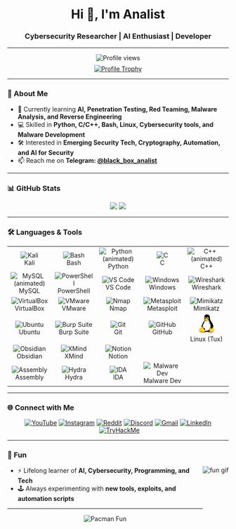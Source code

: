 <h1 align="center">Hi 👋, I'm Analist</h1>
<h3 align="center">Cybersecurity Researcher | AI Enthusiast | Developer</h3>

---

<div align="center">
  <!-- Profile views -->
  <img src="https://komarev.com/ghpvc/?username=ai4analist&color=blue&style=flat" alt="Profile views" />

  <!-- Profile Trophy -->
  <a href="https://github.com/ai4analist" style="display:block; margin-top:8px;">
    <img src="https://github-profile-trophy.vercel.app/?username=ai4analist&theme=dracula" alt="Profile Trophy" />
  </a>
</div>

---

### 🔭 About Me
- 🌱 Currently learning **AI, Penetration Testing, Red Teaming, Malware Analysis, and Reverse Engineering**  
- 💻 Skilled in **Python, C/C++, Bash, Linux, Cybersecurity tools, and Malware Development**  
- 🛠️ Interested in **Emerging Security Tech, Cryptography, Automation, and AI for Security**  
- 📫 Reach me on **Telegram: [@black_box_analist](https://t.me/black_box_analist)**

---

### 📊 GitHub Stats
<div align="center">
  <img src="https://github-readme-stats.vercel.app/api?username=ai4analist&show_icons=true&include_all_commits=true&count_private=true&theme=dracula" height="150" />
  <img src="https://github-readme-stats.vercel.app/api/top-langs/?username=ai4analist&layout=compact&langs_count=6&theme=dracula" height="150" />
</div>

---

### 🛠️ Languages & Tools

<!-- Languages & Tools — final (uses your img/ paths) -->
<p align="center">
<table align="center">
  <tbody>

  <tr>
    <td align="center" width="90">
      <img src="https://skillicons.dev/icons?i=kali" alt="Kali" width="55" height="55" />
      <br>Kali
    </td>
    <td align="center" width="90">
      <img src="https://skillicons.dev/icons?i=bash" alt="Bash" width="55" height="55" />
      <br>Bash
    </td>
    <td align="center" width="90">
      <img src="https://techstack-generator.vercel.app/python-icon.svg" alt="Python (animated)" width="55" height="55" />
      <br>Python
    </td>
    <td align="center" width="90">
      <img src="https://techstack-generator.vercel.app/c-icon.svg" alt="C" width="55" height="55" />
      <br>C
    </td>
    <td align="center" width="90">
      <img src="https://techstack-generator.vercel.app/cpp-icon.svg" alt="C++ (animated)" width="55" height="55" />
      <br>C++
    </td>
  </tr>

  <tr>
    <td align="center" width="90">
      <img src="https://techstack-generator.vercel.app/mysql-icon.svg" alt="MySQL (animated)" width="55" height="55" />
      <br>MySQL
    </td>
    <td align="center" width="90">
      <img src="https://skillicons.dev/icons?i=powershell" alt="PowerShell" width="55" height="55" />
      <br>PowerShell
    </td>
    <td align="center" width="90">
      <img src="https://skillicons.dev/icons?i=vscode" alt="VS Code" width="55" height="55" />
      <br>VS Code
    </td>
    <td align="center" width="90">
      <img src="https://skillicons.dev/icons?i=windows" alt="Windows" width="55" height="55" />
      <br>Windows
    </td>
    <td align="center" width="90">
      <img src="img/Wireshark.png" alt="Wireshark" width="45" height="45" />
      <br>Wireshark
    </td>
  </tr>

  <tr>
    <td align="center" width="90">
      <img src="img/Virtualbox_logo.png" alt="VirtualBox" width="45" height="45" />
      <br>VirtualBox
    </td>
    <td align="center" width="90">
      <img src="img/vmware.png" alt="VMware" width="45" height="45" />
      <br>VMware
    </td>
    <td align="center" width="90">
      <img src="https://skillicons.dev/icons?i=nmap" alt="Nmap" width="45" height="45" />
      <br>Nmap
    </td>
    <td align="center" width="90">
      <img src="img/metasploit.webp" alt="Metasploit" width="45" height="45" />
      <br>Metasploit
    </td>
    <td align="center" width="90">
      <img src="img/mimikatz_sticker.png" alt="Mimikatz" width="45" height="45" />
      <br>Mimikatz
    </td>
  </tr>

  <tr>
    <td align="center" width="90">
      <img src="https://skillicons.dev/icons?i=ubuntu" alt="Ubuntu" width="45" height="45" />
      <br>Ubuntu
    </td>
    <td align="center" width="90">
      <img src="img/burp-suite-icon.jpg" alt="Burp Suite" width="45" height="45" />
      <br>Burp Suite
    </td>
    <td align="center" width="90">
      <img src="https://skillicons.dev/icons?i=git" alt="Git" width="45" height="45" />
      <br>Git
    </td>
    <td align="center" width="90">
      <img src="https://skillicons.dev/icons?i=github" alt="GitHub" width="45" height="45" />
      <br>GitHub
    </td>
    <td align="center" width="90">
      <img src="https://raw.githubusercontent.com/devicons/devicon/master/icons/linux/linux-original.svg" alt="Linux (Tux)" width="45" height="45" />
      <br>Linux (Tux)
    </td>
  </tr>

  <tr>
    <td align="center" width="90">
      <img src="https://vectorlogo.zone/logos/obsidianmd/obsidianmd-icon.svg" alt="Obsidian" width="45" height="45" />
      <br>Obsidian
    </td>
    <td align="center" width="90">
      <img src="https://vectorlogo.zone/logos/xmind/xmind-icon.svg" alt="XMind" width="45" height="45" />
      <br>XMind
    </td>
    <td align="center" width="90">
      <img src="https://skillicons.dev/icons?i=notion" alt="Notion" width="45" height="45" />
      <br>Notion
    </td>
    <td align="center" width="90"></td>
    <td align="center" width="90"></td>
  </tr>

  <!-- placeholders for assembly/hydra/ida/malware (keep as-is or replace if you upload images) -->
  <tr>
    <td align="center" width="90">
      <img src="img/assembly.png" alt="Assembly" width="45" height="45" />
      <br>Assembly
    </td>
    <td align="center" width="90">
      <img src="img/hydra.png" alt="Hydra" width="45" height="45" />
      <br>Hydra
    </td>
    <td align="center" width="90">
      <img src="img/ida.png" alt="IDA" width="45" height="45" />
      <br>IDA
    </td>
    <td align="center" width="90">
      <img src="img/malware-dev.png" alt="Malware Dev" width="45" height="45" />
      <br>Malware Dev
    </td>
    <td align="center" width="90"></td>
  </tr>

  </tbody>
</table>
</p>


---

### 🌐 Connect with Me
<div align="center">
  <a href="https://youtube.com/" target="_blank" rel="noopener"><img src="https://img.shields.io/badge/YouTube-FF0000?style=for-the-badge&logo=youtube&logoColor=white" alt="YouTube" /></a>
  <a href="https://instagram.com/" target="_blank" rel="noopener"><img src="https://img.shields.io/badge/Instagram-E4405F?style=for-the-badge&logo=instagram&logoColor=white" alt="Instagram" /></a>
  <a href="https://reddit.com/" target="_blank" rel="noopener"><img src="https://img.shields.io/badge/Reddit-FF4500?style=for-the-badge&logo=reddit&logoColor=white" alt="Reddit" /></a>
  <a href="https://discord.com/" target="_blank" rel="noopener"><img src="https://img.shields.io/badge/Discord-7289DA?style=for-the-badge&logo=discord&logoColor=white" alt="Discord" /></a>
  <a href="mailto:yourmail@gmail.com" target="_blank" rel="noopener"><img src="https://img.shields.io/badge/Gmail-D14836?style=for-the-badge&logo=gmail&logoColor=white" alt="Gmail" /></a>
  <a href="https://www.linkedin.com/in/this-is-analist-12a47928b/" target="_blank" rel="noopener"><img src="https://img.shields.io/badge/LinkedIn-0077B5?style=for-the-badge&logo=linkedin&logoColor=white" alt="LinkedIn" /></a>
  <a href="https://tryhackme.com/p/ai4analist" target="_blank" rel="noopener"><img src="https://tryhackme-badges.s3.amazonaws.com/ai4analist.png" alt="TryHackMe" style="height:28px; margin-left:6px;" /></a>

</div>

---

### 🎯 Fun
<img align="right" height="150" src="https://media.giphy.com/media/0hv8d4HrDVI6m7w7pF/giphy.gif" alt="fun gif" />

- ⚡ Lifelong learner of **AI, Cybersecurity, Programming, and Tech**
- 🕹️ Always experimenting with **new tools, exploits, and automation scripts**

---

<p align="center">
  <img src="https://profile-readme-generator.com/assets/pacman.svg" alt="Pacman Fun"/>
</p>
